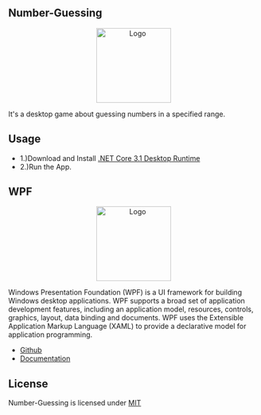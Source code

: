 ## Number-Guessing

<p align="center"><img src="https://i.imgur.com/F51qk7j.png" width="150px" height="auto" alt="Logo"></a></p>

It's a desktop game about guessing numbers in a specified range.

## Usage

* 1.)Download and Install [.NET Core 3.1 Desktop Runtime](https://dotnet.microsoft.com/download/dotnet/3.1)
* 2.)Run the App.

## WPF

<p align="center"><img src="https://res.cloudinary.com/eternitech/images/f_auto,q_auto/v1619587929/eternitech/WPF-logo/WPF-logo.png" width="150px" height="auto" alt="Logo"></a></p>

Windows Presentation Foundation (WPF) is a UI framework for building Windows desktop applications. WPF supports a broad set of application development features, including an application model, resources, controls, graphics, layout, data binding and documents. WPF uses the Extensible Application Markup Language (XAML) to provide a declarative model for application programming.

* [Github](https://github.com/dotnet/wpf)
* [Documentation](https://docs.microsoft.com/en-us/dotnet/desktop/wpf/?view=netdesktop-5.0)

## License

Number-Guessing is licensed under [MIT](https://choosealicense.com/licenses/mit/)

